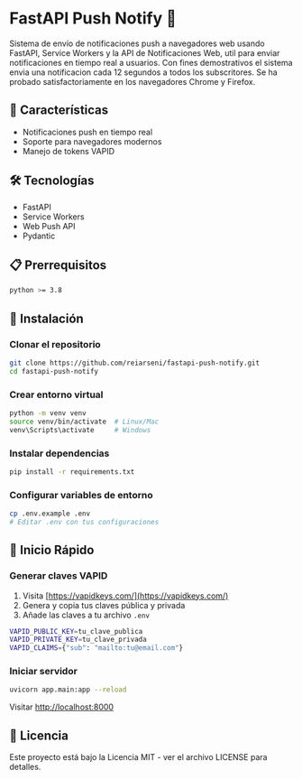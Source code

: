 # FastAPI Push Notify 🔔

Sistema de envío de notificaciones push a navegadores web usando FastAPI, Service Workers y la API de Notificaciones Web, util para enviar notificaciones en tiempo real a usuarios. Con fines demostrativos el sistema envia una notificacion cada 12 segundos a todos los subscritores. Se ha probado satisfactoriamente en los navegadores Chrome y Firefox.

## 🚀 Características  

- Notificaciones push en tiempo real  
- Soporte para navegadores modernos  
- Manejo de tokens VAPID

## 🛠️ Tecnologías  

- FastAPI  
- Service Workers
- Web Push API
- Pydantic

## 📋 Prerrequisitos  

```bash
python >= 3.8
```

## 🔧 Instalación  

### Clonar el repositorio  

```bash
git clone https://github.com/reiarseni/fastapi-push-notify.git
cd fastapi-push-notify
```

### Crear entorno virtual  

```bash
python -m venv venv
source venv/bin/activate  # Linux/Mac
venv\Scripts\activate     # Windows
```

### Instalar dependencias  

```bash
pip install -r requirements.txt
```

### Configurar variables de entorno

```bash
cp .env.example .env
# Editar .env con tus configuraciones
```

## 🚀 Inicio Rápido  

### Generar claves VAPID

1. Visita [https://vapidkeys.com/](https://vapidkeys.com/)  
2. Genera y copia tus claves pública y privada  
3. Añade las claves a tu archivo `.env`  

```bash
VAPID_PUBLIC_KEY=tu_clave_publica
VAPID_PRIVATE_KEY=tu_clave_privada
VAPID_CLAIMS={"sub": "mailto:tu@email.com"}
```

### Iniciar servidor  

```bash
uvicorn app.main:app --reload
```

Visitar [http://localhost:8000](http://localhost:8000)  

## 📄 Licencia  

Este proyecto está bajo la Licencia MIT - ver el archivo LICENSE para detalles.  
